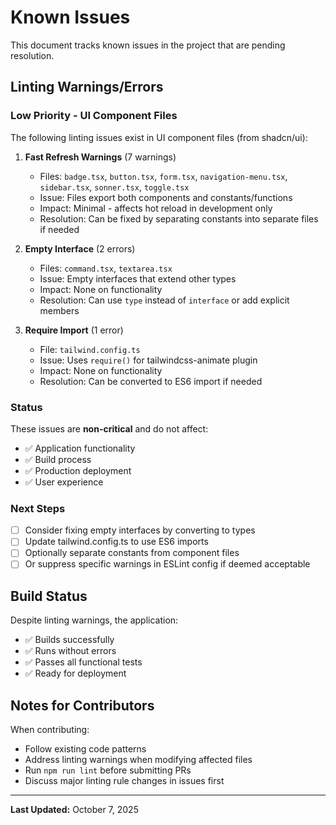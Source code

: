 # Known Issues

This document tracks known issues in the project that are pending resolution.

## Linting Warnings/Errors

### Low Priority - UI Component Files

The following linting issues exist in UI component files (from shadcn/ui):

1. **Fast Refresh Warnings** (7 warnings)

   - Files: `badge.tsx`, `button.tsx`, `form.tsx`, `navigation-menu.tsx`, `sidebar.tsx`, `sonner.tsx`, `toggle.tsx`
   - Issue: Files export both components and constants/functions
   - Impact: Minimal - affects hot reload in development only
   - Resolution: Can be fixed by separating constants into separate files if needed

2. **Empty Interface** (2 errors)

   - Files: `command.tsx`, `textarea.tsx`
   - Issue: Empty interfaces that extend other types
   - Impact: None on functionality
   - Resolution: Can use `type` instead of `interface` or add explicit members

3. **Require Import** (1 error)
   - File: `tailwind.config.ts`
   - Issue: Uses `require()` for tailwindcss-animate plugin
   - Impact: None on functionality
   - Resolution: Can be converted to ES6 import if needed

### Status

These issues are **non-critical** and do not affect:

- ✅ Application functionality
- ✅ Build process
- ✅ Production deployment
- ✅ User experience

### Next Steps

- [ ] Consider fixing empty interfaces by converting to types
- [ ] Update tailwind.config.ts to use ES6 imports
- [ ] Optionally separate constants from component files
- [ ] Or suppress specific warnings in ESLint config if deemed acceptable

## Build Status

Despite linting warnings, the application:

- ✅ Builds successfully
- ✅ Runs without errors
- ✅ Passes all functional tests
- ✅ Ready for deployment

## Notes for Contributors

When contributing:

- Follow existing code patterns
- Address linting warnings when modifying affected files
- Run `npm run lint` before submitting PRs
- Discuss major linting rule changes in issues first

---

**Last Updated:** October 7, 2025
